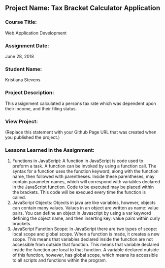 ## Project Name:  Tax Bracket Calculator Application

### Course Title:
Web Application Development

### Assignment Date:  
June 28, 2018

### Student Name:  
Kristiana Stevens

### Project Description:
This assignment calculated a persons tax rate which was dependent upon their 
income, and their filing status. 

### View Project:
(Replace this statement with your Github Page URL that was created when you 
 published the project.)

### Lessons Learned in the Assignment:
1. Functions in JavaScript: 
A function in JavaScript is code used to preform a task.
A function can be invoked by using a function call. The syntax for a function uses
the function keyword, along with the function name, then followed with
parentheses. Inside these parentheses, may contain parameter names, which will 
correspond with variables declared in the JavaScript function. Code to be executed
may be placed within the brackets. This code will be execued every time the function
is called.
2. JavaScript Objects: 
Objects in java are like variables, however, objects can contain many values. 
Values in an object are written as name: value pairs. You can define an object in 
Javascript by using a var keyword defining the object name, and then inserting key:
value pairs within curly brackets. 
3. JavaScript Function Scope:
In JavaScript there are two types of scope: local scope and global scope. When a function
is made, it creates a new scope. This means that variables declared inside the function are 
not accessible from outside that function. This means that variable declared inside the 
function are local to that function. A variable declared outside of this function, however, 
has global scope, which means its accessible to all scripts and functions
within the program. 
